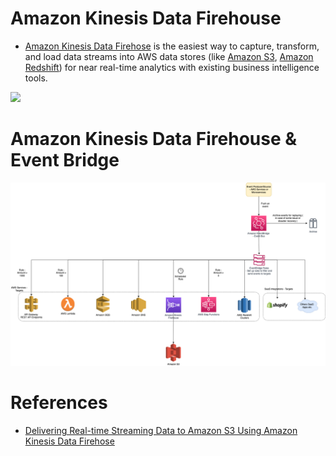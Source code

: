 # Amazon Kinesis Data Firehouse
- [Amazon Kinesis Data Firehose](https://aws.amazon.com/kinesis/data-firehose/) is the easiest way to capture, transform, and load data streams into AWS data stores (like [Amazon S3](../../7_StorageServices/AmazonS3.md), [Amazon Redshift](../../6_DatabaseServices/AmazonRedshift.md)) for near real-time analytics with existing business intelligence tools.

![](https://miro.medium.com/max/1380/0*5O8Lfq-M3xxfQuZI.webp)

# Amazon Kinesis Data Firehouse & Event Bridge

![img.png](../assests/eventbridge/EventBridge.png)

# References
- [Delivering Real-time Streaming Data to Amazon S3 Using Amazon Kinesis Data Firehose](https://towardsdatascience.com/delivering-real-time-streaming-data-to-amazon-s3-using-amazon-kinesis-data-firehose-2cda5c4d1efe)